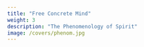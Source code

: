 ```yaml
---
title: "Free Concrete Mind"
weight: 3
description: "The Phenomenology of Spirit"
image: /covers/phenom.jpg
---
```

